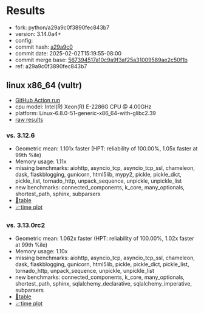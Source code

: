 # Results

- fork: python/a29a9c0f3890fec843b7
- version: 3.14.0a4+
- config: 
- commit hash: [a29a9c0](https://github.com/python/cpython/commit/a29a9c0)
- commit date: 2025-02-02T15:19:55-08:00
- commit merge base: [567394517a10c9a9f3af25a31009589ae2c50f1b](https://github.com/python/cpython/commit/567394517a10c9a9f3af25a31009589ae2c50f1b)
- ref: a29a9c0f3890fec843b7

## linux x86_64 (vultr)

- [GitHub Action run](https://github.com/facebookexperimental/free-threading-benchmarking/actions/runs/13103920156)
- cpu model: Intel(R) Xeon(R) E-2286G CPU @ 4.00GHz
- platform: Linux-6.8.0-51-generic-x86_64-with-glibc2.39
- [raw results](bm-20250202-vultr-x86_64-python-a29a9c0f3890fec843b7-3.14.0a4%2B-a29a9c0.json)

### vs. 3.12.6

- Geometric mean: 1.101x faster (HPT: reliability of 100.00%, 1.05x faster at 99th %ile)
- Memory usage: 1.11x
- missing benchmarks: aiohttp, asyncio_tcp, asyncio_tcp_ssl, chameleon, dask, flaskblogging, gunicorn, html5lib, mypy2, pickle, pickle_dict, pickle_list, tornado_http, unpack_sequence, unpickle, unpickle_list
- new benchmarks: connected_components, k_core, many_optionals, shortest_path, sphinx, subparsers
- [📄table](bm-20250202-vultr-x86_64-python-a29a9c0f3890fec843b7-3.14.0a4%2B-a29a9c0-vs-3.12.6.md)
- [📈time plot](bm-20250202-vultr-x86_64-python-a29a9c0f3890fec843b7-3.14.0a4%2B-a29a9c0-vs-3.12.6.svg)

### vs. 3.13.0rc2

- Geometric mean: 1.062x faster (HPT: reliability of 100.00%, 1.02x faster at 99th %ile)
- Memory usage: 1.10x
- missing benchmarks: aiohttp, asyncio_tcp, asyncio_tcp_ssl, chameleon, dask, flaskblogging, gunicorn, html5lib, pickle, pickle_dict, pickle_list, tornado_http, unpack_sequence, unpickle, unpickle_list
- new benchmarks: connected_components, k_core, many_optionals, shortest_path, sphinx, sqlalchemy_declarative, sqlalchemy_imperative, subparsers
- [📄table](bm-20250202-vultr-x86_64-python-a29a9c0f3890fec843b7-3.14.0a4%2B-a29a9c0-vs-3.13.0rc2.md)
- [📈time plot](bm-20250202-vultr-x86_64-python-a29a9c0f3890fec843b7-3.14.0a4%2B-a29a9c0-vs-3.13.0rc2.svg)

